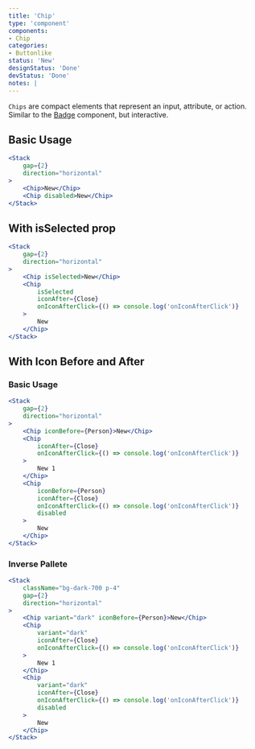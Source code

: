 ```yaml
---
title: 'Chip'
type: 'component'
components:
- Chip
categories:
- Buttonlike
status: 'New'
designStatus: 'Done'
devStatus: 'Done'
notes: |
---
```


``Chips`` are compact elements that represent an input, attribute, or action. Similar to the [Badge](/components/badge) component, but interactive.

## Basic Usage

```jsx live
<Stack
    gap={2}
    direction="horizontal"
>
    <Chip>New</Chip>
    <Chip disabled>New</Chip>
</Stack>
```

## With isSelected prop

```jsx live
<Stack
    gap={2}
    direction="horizontal"
>
    <Chip isSelected>New</Chip>
    <Chip
        isSelected
        iconAfter={Close}
        onIconAfterClick={() => console.log('onIconAfterClick')}
    >
        New
    </Chip>
</Stack>
```

## With Icon Before and After
### Basic Usage

```jsx live
<Stack
    gap={2}
    direction="horizontal"
>
    <Chip iconBefore={Person}>New</Chip>
    <Chip
        iconAfter={Close}
        onIconAfterClick={() => console.log('onIconAfterClick')}
    >
        New 1
    </Chip>
    <Chip
        iconBefore={Person}
        iconAfter={Close}
        onIconAfterClick={() => console.log('onIconAfterClick')}
        disabled
    >
        New
    </Chip>
</Stack>
```

### Inverse Pallete

```jsx live
<Stack
    className="bg-dark-700 p-4"
    gap={2}
    direction="horizontal"
>
    <Chip variant="dark" iconBefore={Person}>New</Chip>
    <Chip
        variant="dark"
        iconAfter={Close}
        onIconAfterClick={() => console.log('onIconAfterClick')}
    >
        New 1
    </Chip>
    <Chip
        variant="dark"
        iconAfter={Close}
        onIconAfterClick={() => console.log('onIconAfterClick')}
        disabled
    >
        New
    </Chip>
</Stack>
```
